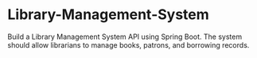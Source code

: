 # Library-Management-System
Build a Library Management System API using Spring Boot. The system should allow librarians to manage books, patrons, and borrowing records.
